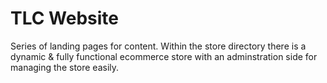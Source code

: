 # TLC Website

Series of landing pages for content. Within the store directory there is a dynamic & fully functional ecommerce store with an adminstration side
for managing the store easily.
